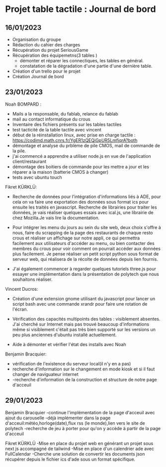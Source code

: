 # Projet table tactile : Journal de bord

## 16/01/2023
* Organisation du groupe
* Rédaction du cahier des charges
* Récupération du projet SeriousGame
* Récupération des équipemetns(3 tables )
    * démonter et réparer les connectiques, les tables en général.
    * constatation de la dégradation d'une partie d'une dernière table.
* Création d'un trello pour le projet
* Création Journal de bord

## 23/01/2023

Noah BOMPARD : 
- Mails a la responsable, du fablab, relance du fablab
- mail au contact informatique du crous 
- Inventaire des fichiers présents sur les tables tactiles 
- test tacticité de la table tactile avec vincent 
- début de la réinstallation linux, avec prise en charge tactile : https://codimd.math.cnrs.fr/YgER1zQEQiGpUR5LmfjqrA?both
- démontage et analyse du prblème de pile CMOS, mail de commande de la pile.
- j'ai commencé a apprendre a utiliser node.js en vue de l'application client/restaurant
- démontage des boitiers de commande pour les mettre a jour et les réparer a la maison (batterie CMOS à changer)
- tests avec ubuntu touch

Fikret KÜRKLÜ: 

- Recherche de données pour l'intégration d'informations liés à ADE, pour cela on va faire une exportation des données sous format ics pour ensuite les traités en javascript. Recherche de librairies pour traiter les données, je vais réaliser quelques essais avec ical.js, une librairie de chez Mozilla.Je vais lire la documentation. 

- Pour intégrer les menu du jours au sein du site web, deux choix s'offre à nous, faire du scrapping de la page des restaurants de chaque resto crous et réaliser un affichage sur notre appli, ce qui permettra facilement aux utilisateurs d'accéder au menu, ou bien contacter des membres du crous pour voir comment on pourrait accéder aux données plus facilement. Je pense réaliser un petit script python sous format de serveur web, qui réalisera de la récolte de données depuis lien fournis.

- J'ai également commencer à regarder quelques tutoriels three.js pour essayer une implémentation dans  la présentation de polytech que nous souhaitons réaliser.

Vincent Ducros:

- Création d'une extension gnome utilisant du javascript pour lancer un script bash avec une commande xrandr pour faire une rotation de l'écran.

- Vérification des capacités multipoints des tables : visiblement absentes. J'ai cherché sur Internet mais pas trouvé beaucoup d'informations même si visiblement c'était pas très bien supporté sur les versions un peu plus anciennes d'ubuntu installé actuellement.

- Aide à démonter et vérifier l'état des installs avec Noah

Benjamin Bracquier:
- vérification de l'existence du serveur local(il n'y en a pas)
- recherche d'information sur le changement en mode kiosk et si il faut changer de naviguateur internet
- -recherche d'information de la construction et structure de notre page d'acceuil

## 29/01/2023
Benjamin Bracquier
-continue l'implémentation de la page d'acceuil avec ajout du carouselle
-déjà implémenter dans la page d'acceuil:météo,horloge(date),flux rss (le monde),lien vers le site de polytech
-recherche de jeu à porter pour qu'on y accède à partir de la page d'acceuil

Fikret KÜRKLÜ
-Mise en place du projet web en générant un projet sous next js accompagné de tailwind
-Mise en place d'un calendrier ade avec FullCalendar
-Cherche une solution de convertir les documents json récupérer depuis le fichier ics d'ade sous un format spécifique.
